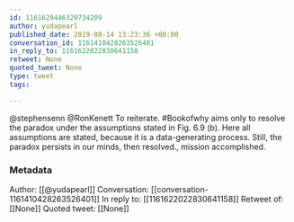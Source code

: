 ```yaml
---
id: 1161629446320734209
author: yudapearl
published_date: 2019-08-14 13:23:36 +00:00
conversation_id: 1161410428263526401
in_reply_to: 1161622022830641158
retweet: None
quoted_tweet: None
type: tweet
tags:

---
```


@stephensenn @RonKenett To reiterate. #Bookofwhy aims only to resolve the paradox under the assumptions stated in Fig. 6.9 (b).
Here all assumptions are stated, because it is a data-generating process. Still, the paradox persists in our minds, then resolved., mission accomplished.

### Metadata

Author: [[@yudapearl]]
Conversation: [[conversation-1161410428263526401]]
In reply to: [[1161622022830641158]]
Retweet of: [[None]]
Quoted tweet: [[None]]

